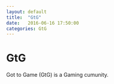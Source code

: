 ```yaml
---
layout: default
title:  "GtG"
date:   2016-06-16 17:50:00
categories: GtG
---
```


GtG
====

Got to Game (GtG) is a Gaming cumunity.
